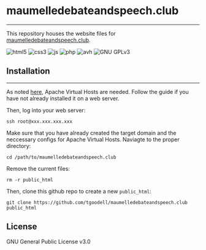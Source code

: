 # maumelledebateandspeech.club

---

This repository houses the website files for [maumelledebateandspeech.club](https://maumelledebateandspeech.club). 

![html5](https://img.shields.io/badge/code-HTML5-orange.svg)
![css3](https://img.shields.io/badge/code-CSS-blue.svg)
![js](https://img.shields.io/badge/code-JS-yellow.svg)
![php](https://img.shields.io/badge/code-PHP-%238892bf.svg)
![avh](https://img.shields.io/badge/web-Apache%20Virtual%20Hosts-critical.svg)
![GNU GPLv3](https://img.shields.io/badge/license-GNU%20GPLv3-%23a42e2b.svg)

## Installation

---

As noted [here](https://blog.tgoodell.com/guide-to-apache-virtual-hosts/), Apache Virtual Hosts are needed. Follow the guide if you have not already installed it on a web server. 

Then, log into your web server: 

`ssh root@xxx.xxx.xxx.xxx`

Make sure that you have already created the target domain and the neccessary configs for Apache Virtual Hosts. Naviagte to the proper directory:

`cd /path/to/maumelledebateandspeech.club`

Remove the current files:

`rm -r public_html`

Then, clone this github repo to create a new `public_html`:

`git clone https://github.com/tgoodell/maumelledebateandspeech.club public_html`

## License

GNU General Public License v3.0
